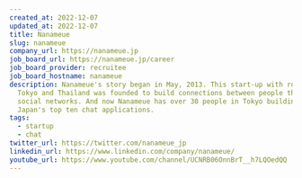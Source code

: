 ```yaml
---
created_at: 2022-12-07
updated_at: 2022-12-07
title: Nanameue
slug: nanameue
company_url: https://nanameue.jp
job_board_url: https://nanameue.jp/career
job_board_provider: recruitee
job_board_hostname: nanameue
description: Nanameue's story began in May, 2013. This start-up with roots in
  Tokyo and Thailand was founded to build connections between people through
  social networks. And now Nanameue has over 30 people in Tokyo building one of
  Japan's top ten chat applications.
tags:
  - startup
  - chat
twitter_url: https://twitter.com/nanameue_jp
linkedin_url: https://www.linkedin.com/company/nanameue/
youtube_url: https://www.youtube.com/channel/UCNRB06OnnBrT__h7LQOedQQ
---
```

